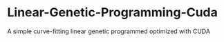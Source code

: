 # Linear-Genetic-Programming-Cuda
A simple curve-fitting linear genetic programmed optimized with CUDA
